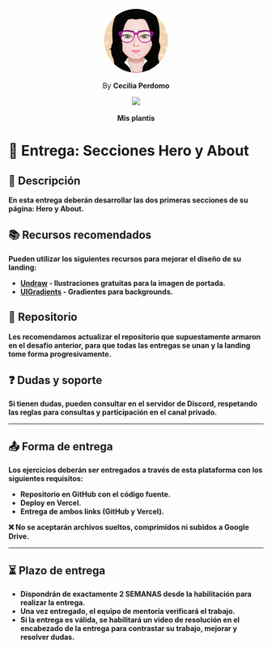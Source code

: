 <p align="center">
    <img src="./assets/images/logos/myAvatar.png" width="25%" style="border-radius: 50%;">
</p>

<p align="center">
    By <b>Cecilia Perdomo<b>
</p>


<p align="center">
    <img src="./app/assets/images/logos/logo.png" width="20%">
</p>

<p align="center">
    Mis plantis
</p>

# 🚀 Entrega: Secciones Hero y About

## 📌 Descripción
En esta entrega deberán desarrollar las dos primeras secciones de su página: **Hero** y **About**.

## 📚 Recursos recomendados
Pueden utilizar los siguientes recursos para mejorar el diseño de su landing:
- [Undraw](https://undraw.co/) - Ilustraciones gratuitas para la imagen de portada.
- [UIGradients](https://uigradients.com/) - Gradientes para backgrounds.

## 🔄 Repositorio
Les recomendamos actualizar el repositorio que **supuestamente** armaron en el desafío anterior, para que todas las entregas se unan y la landing tome forma progresivamente.

## ❓ Dudas y soporte
Si tienen dudas, pueden consultar en el servidor de **Discord**, respetando las reglas para consultas y participación en el canal privado.

---

## 📤 Forma de entrega
Los ejercicios deberán ser entregados a través de esta plataforma con los siguientes requisitos:
- **Repositorio en GitHub** con el código fuente.
- **Deploy en Vercel**.
- **Entrega de ambos links** (GitHub y Vercel).

❌ **No se aceptarán** archivos sueltos, comprimidos ni subidos a Google Drive.

---

## ⏳ Plazo de entrega
- Dispondrán de exactamente **2 SEMANAS** desde la habilitación para realizar la entrega.
- Una vez entregado, el equipo de mentoría verificará el trabajo.
- Si la entrega es válida, se habilitará un **video de resolución** en el encabezado de la entrega para contrastar su trabajo, mejorar y resolver dudas.